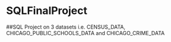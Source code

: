 # SQLFinalProject

##SQL Project on 3 datasets i.e. CENSUS_DATA, CHICAGO_PUBLIC_SCHOOLS_DATA and CHICAGO_CRIME_DATA
